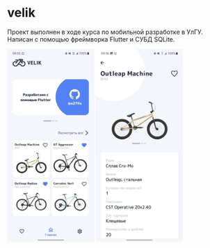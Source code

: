 # velik

Проект выполнен в ходе курса по мобильной разработке в УлГУ.
Написан с помощью фреймворка Flutter и СУБД SQLite.

<img src="/img_readme/1.jpg" width=200>
<img src="/img_readme/2.jpg" width=200>


